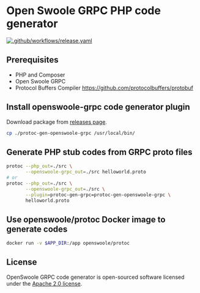 # Open Swoole GRPC PHP code generator

[![.github/workflows/release.yaml](https://github.com/openswoole/protoc-gen-openswoole-grpc/actions/workflows/release.yaml/badge.svg)](https://github.com/openswoole/protoc-gen-openswoole-grpc/actions/workflows/release.yaml)

## Prerequisites

* PHP and Composer
* Open Swoole GRPC
* Protocol Buffers Compiler <https://github.com/protocolbuffers/protobuf>

## Install openswoole-grpc code generator plugin

Download package from [releases page](https://github.com/openswoole/protoc-gen-openswoole-grpc/releases).

```bash
cp ./protoc-gen-openswoole-grpc /usr/local/bin/
```

## Generate PHP stub codes from GRPC proto files

```bash
protoc --php_out=./src \
       --openswoole-grpc_out=./src helloworld.proto
# or
protoc --php_out=./src \
       --openswoole-grpc_out=./src \
       --plugin=protoc-gen-grpc=protoc-gen-openswoole-grpc \
       helloworld.proto
```

## Use openswoole/protoc Docker image to generate codes

```bash
docker run -v $APP_DIR:/app openswoole/protoc
```

## License

OpenSwoole GRPC code generator is open-sourced software licensed under the [Apache 2.0 license](https://github.com/openswoole/protoc-gen-openswoole-grpc/blob/main/LICENSE).
